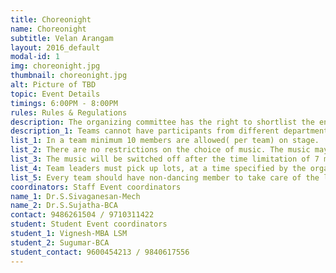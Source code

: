 ```yaml
---
title: Choreonight
name: Choreonight
subtitle: Velan Arangam
layout: 2016_default
modal-id: 1
img: choreonight.jpg
thumbnail: choreonight.jpg
alt: Picture of TBD
topic: Event Details
timings: 6:00PM - 8:00PM
rules: Rules & Regulations
description: The organizing committee has the right to shortlist the entries, if the entries are too many.
description_1: Teams cannot have participants from different departments.
list_1: In a team minimum 10 members are allowed( per team) on stage. 
list_2: There are no restrictions on the choice of music. The music may or may not contain lyrics.
list_3: The music will be switched off after the time limitation of 7 minutes. ( inclusive for narration, set-up Time, etc.)
list_4: Team leaders must pick up lots, at a time specified by the organizers to decide the order of appearance in stage. The first team must be ready at least one hour before the schedule time of beginning of the event. Other team must be ready at the backstage when the preceding team is on stage and properties are allowed. 
list_5: Every team should have non-dancing member to take care of the lights and music, and he/she will have to report at the music desk with the CD/DVD when the previous team is performing on stage.
coordinators: Staff Event coordinators
name_1: Dr.S.Sivaganesan-Mech
name_2: Dr.S.Sujatha-BCA
contact: 9486261504 / 9710311422
student: Student Event coordinators
student_1: Vignesh-MBA LSM
student_2: Sugumar-BCA 
student_contact: 9600454213 / 9840617556
---
```

